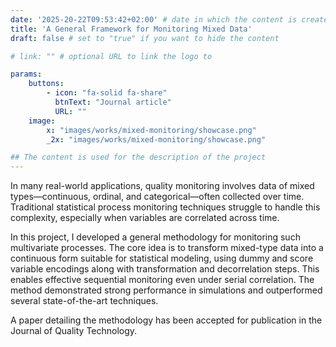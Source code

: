 ```yaml
---
date: '2025-20-22T09:53:42+02:00' # date in which the content is created - defaults to "today"
title: 'A General Framework for Monitoring Mixed Data'
draft: false # set to "true" if you want to hide the content 

# link: "" # optional URL to link the logo to

params:
    buttons:
        - icon: "fa-solid fa-share"
          btnText: "Journal article"
          URL: ""
    image:  
        x: "images/works/mixed-monitoring/showcase.png"
        _2x: "images/works/mixed-monitoring/showcase.png"

## The content is used for the description of the project
---
```


In many real-world applications, quality monitoring involves data of mixed types—continuous, ordinal, and categorical—often collected over time. Traditional statistical process monitoring techniques struggle to handle this complexity, especially when variables are correlated across time.

In this project, I developed a general methodology for monitoring such multivariate processes. The core idea is to transform mixed-type data into a continuous form suitable for statistical modeling, using dummy and score variable encodings along with transformation and decorrelation steps. This enables effective sequential monitoring even under serial correlation.
The method demonstrated strong performance in simulations and outperformed several state-of-the-art techniques. 

A paper detailing the methodology has been accepted for publication in the Journal of Quality Technology.

